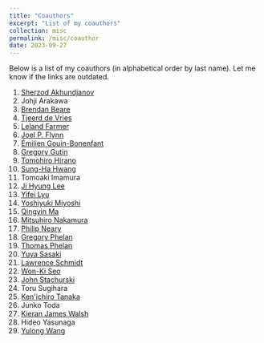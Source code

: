 ```yaml
---
title: "Coauthors"
excerpt: "List of my coauthors"
collection: misc
permalink: /misc/coauthor
date: 2023-09-27
---
```


Below is a list of my coauthors (in alphabetical order by last name). Let me know if the links are outdated. 

 1. [Sherzod Akhundjanov](https://sites.google.com/site/sherzodba/)
 3. Johji Arakawa
 4. [Brendan Beare](https://www.brendanbeare.com/)
 5. [Tjeerd de Vries](https://tdevries1.github.io/)
 6. [Leland Farmer](https://www.lelandfarmer.com/)
 7. [Joel P. Flynn](https://economics.mit.edu/grad/jpflynn)
 8. [Émilien Gouin-Bonenfant](https://sites.google.com/view/emilien)
 9. [Gregory Gutin](https://pure.royalholloway.ac.uk/portal/en/persons/gregory-gutin(6b1b6d2e-2ebd-4bc0-8d8b-f258381c1f44).html)
 10. [Tomohiro Hirano](https://sites.google.com/site/tomohih/)
 11. [Sung-Ha Hwang](https://sites.google.com/site/sunghahome/)
 12. Tomoaki Imamura
 13. [Ji Hyung Lee](https://sites.google.com/site/jihyung412/)
 14. [Yifei Lyu](https://sites.google.com/view/yifeilyu)
 15. [Yoshiyuki Miyoshi](https://www.rieti.go.jp/users/miyoshi-yoshiyuki/index_en.html)
 16. [Qingyin Ma](https://qingyin-ma.github.io/)
 17. [Mitsuhiro Nakamura](https://www.shinano-mc.com/?page_id=122)
 18. [Philip Neary](https://sites.google.com/site/prneary/)
 19. [Gregory Phelan](https://sites.google.com/site/gregoryphelan/)
 20. [Thomas Phelan](https://sites.google.com/a/umn.edu/thomasphelan/)
 21. [Yuya Sasaki](https://sites.google.com/site/yuyasasaki/)
 22. [Lawrence Schmidt](https://sites.google.com/site/lawrencedwschmidt/home)
 23. [Won-Ki Seo](https://sites.google.com/site/wkseo86/)
 24. [John Stachurski](https://johnstachurski.net/)
 25. Toru Sugihara
 26. [Ken'ichiro Tanaka](https://kentanakadpp.github.io/)
 27. Junko Toda
 28. [Kieran James Walsh](https://sites.google.com/site/kieranjameswalsh/)
 29. Hideo Yasunaga
 30. [Yulong Wang](https://sites.google.com/site/yulongwanghome/)
